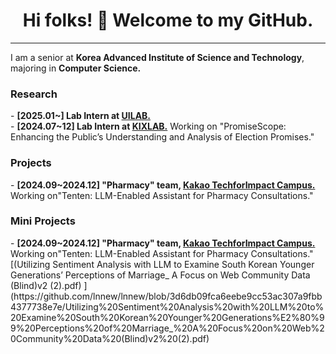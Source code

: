 <h1  align="center"> Hi folks! 👋 Welcome to my GitHub.</h1>
<hr>

I am a senior at **Korea Advanced Institute of Science and Technology**, majoring in **Computer Science.** 

<h3>Research </h3>
- <b>[2025.01~] Lab Intern at <a href="https://www.uilab.kr/">UILAB.</a></b> <br>
- <b>[2024.07~12] Lab Intern at <a href="https://www.kixlab.org/">KIXLAB.</a></b> Working on "PromiseScope: Enhancing the Public’s Understanding and Analysis of Election Promises."


<h3>Projects </h3>
- <b>[2024.09~2024.12] "Pharmacy" team, <a href="https://techforimpact.io/campus"> Kakao TechforImpact Campus. </a> </b> Working on"Tenten: LLM-Enabled Assistant for Pharmacy Consultations."



<h3>Mini Projects </h3>
- <b>[2024.09~2024.12] "Pharmacy" team, <a href="https://techforimpact.io/campus"> Kakao TechforImpact Campus. </a> </b> Working on"Tenten: LLM-Enabled Assistant for Pharmacy Consultations."
[(Utilizing Sentiment Analysis with LLM to Examine South Korean Younger Generations’ Perceptions of Marriage_ A Focus on Web Community Data (Blind)v2 (2).pdf)
](https://github.com/lnnew/lnnew/blob/3d6db09fca6eebe9cc53ac307a9fbb4377738e7e/Utilizing%20Sentiment%20Analysis%20with%20LLM%20to%20Examine%20South%20Korean%20Younger%20Generations%E2%80%99%20Perceptions%20of%20Marriage_%20A%20Focus%20on%20Web%20Community%20Data%20(Blind)v2%20(2).pdf)
